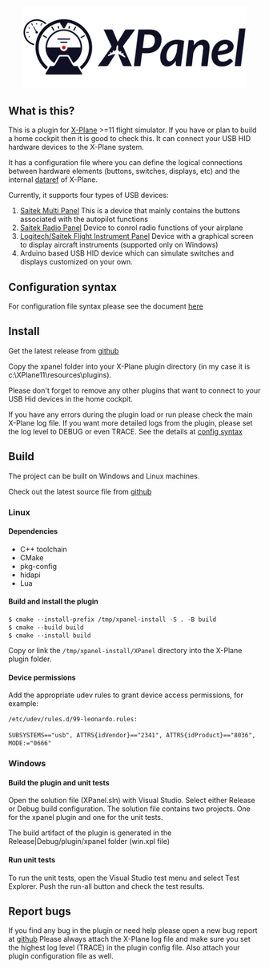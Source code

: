 <p align="center">
  <picture>
    <source media="(prefers-color-scheme: light)" srcset="https://github.com/MrAnno/XPanel/raw/master/doc/xpanel.svg">
    <source media="(prefers-color-scheme: dark)" srcset="https://github.com/MrAnno/XPanel/raw/master/doc/xpanel-dark.svg">
    <img alt="XPanel" src="https://github.com/MrAnno/XPanel/raw/master/doc/xpanel.svg" width="450">
  </picture>
</p>

## What is this?
This is a plugin for [X-Plane](https://www.x-plane.com/) >=11 flight simulator. If you have or plan to build a home cockpit then it is good to check this. It can connect your USB HID hardware devices to the X-Plane system.

It has a configuration file where you can define the logical connections between hardware elements (buttons, switches, displays, etc) and the internal [dataref](https://developer.x-plane.com/sdk/) of X-Plane.

Currently, it supports four types of USB devices:

1. [Saitek Multi Panel](https://www.saitek.com/uk/prod-bak/multi.html) This is a device that mainly contains the buttons associated with the autopilot functions
2. [Saitek Radio Panel](https://www.saitek.com/uk/prod-bak/radio.html) Device to conrol radio functions of your airplane
3. [Logitech/Saitek Flight Instrument Panel](https://www.saitek.com/uk/prod-bak/fip.html) Device with a graphical screen to display aircraft instruments (supported only on Windows)
4. Arduino based USB HID device which can simulate switches and displays customized on your own.

## Configuration syntax
For configuration file syntax please see the document [here](doc/configuration.md)

## Install
Get the latest release from [github](https://github.com/norberttak/XPanel/releases)

Copy the xpanel folder into your X-Plane plugin directory (in my case it is c:\XPlane11\resources\plugins).

Please don't forget to remove any other plugins that want to connect to your USB Hid devices in the home cockpit.

If you have any errors during the plugin load or run please check the main X-Plane log file. If you want more detailed logs from the plugin, please set the log level to DEBUG or even TRACE. See the details at [config syntax](doc/configuration.md)

## Build
The project can be built on Windows and Linux machines.

Check out the latest source file from [github](https://github.com/norberttak/XPanel)

### Linux
#### Dependencies
- C++ toolchain
- CMake
- pkg-config
- hidapi
- Lua

#### Build and install the plugin
```
$ cmake --install-prefix /tmp/xpanel-install -S . -B build
$ cmake --build build
$ cmake --install build
```

Copy or link the `/tmp/xpanel-install/XPanel` directory into the X-Plane plugin folder.

#### Device permissions

Add the appropriate udev rules to grant device access permissions, for example:

```
/etc/udev/rules.d/99-leonardo.rules:

SUBSYSTEMS=="usb", ATTRS{idVendor}=="2341", ATTRS{idProduct}=="8036", MODE:="0666"
```

### Windows
#### Build the plugin and unit tests
Open the solution file (XPanel.sln) with Visual Studio. Select either Release or Debug build configuration. The solution file contains two projects. One for the xpanel plugin and one for the unit tests.

The build artifact of the plugin is generated in the Release|Debug/plugin/xpanel folder (win.xpl file)

#### Run unit tests
To run the unit tests, open the Visual Studio test menu and select Test Explorer. Push the run-all button and check the test results.

## Report bugs
If you find any bug in the plugin or need help please open a new bug report at [github](https://github.com/norberttak/XPanel/issues) Please always attach the X-Plane log file and make sure you set the highest log level (TRACE) in the plugin config file. Also attach your plugin configuration file as well.
